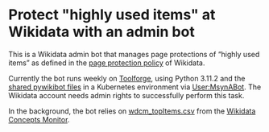 # Protect "highly used items" at Wikidata with an admin bot
This is a Wikidata admin bot that manages page protections of “highly used items” as defined in the [page protection policy](https://www.wikidata.org/wiki/Wikidata:Protection_policy) of Wikidata.

Currently the bot runs weekly on [Toolforge](https://wikitech.wikimedia.org/wiki/Portal:Toolforge), using Python 3.11.2 and the [shared pywikibot files](https://wikitech.wikimedia.org/wiki/Help:Toolforge/Pywikibot#Using_the_shared_Pywikibot_files_(recommended_setup)) in a Kubernetes environment via [User:MsynABot](https://www.wikidata.org/wiki/User:MsynABot). The Wikidata account needs admin rights to successfully perform this task.

In the background, the bot relies on [wdcm_topItems.csv](https://analytics.wikimedia.org/published/datasets/wmde-analytics-engineering/wdcm/etl/wdcm_topItems.csv) from the [Wikidata Concepts Monitor](https://wikidata-analytics.wmcloud.org/app/WikidataAnalytics).